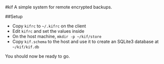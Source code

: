 #kif
A simple system for remote encrypted backups.

##Setup

  * Copy `kifrc` to `~/.kifrc` on the client
  * Edit `kifrc` and set the values inside
  * On the host machine, `mkdir -p ~/kif/store`
  * Copy `kif.schema` to the host and use it to create an SQLite3 database at `~/kif/kif.db`

You should now be ready to go.

